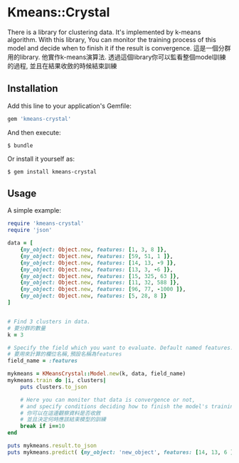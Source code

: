 # Kmeans::Crystal

There is a library for clustering data.
It's implemented by k-means algorithm.
With this library, You can monitor the training process of this model
and decide when to finish it if the result is convergence.
這是一個分群用的library.
他實作k-means演算法.
透過這個library你可以監看整個model訓練的過程,
並且在結果收斂的時候結束訓練


## Installation

Add this line to your application's Gemfile:

```ruby
gem 'kmeans-crystal'
```

And then execute:

    $ bundle

Or install it yourself as:

    $ gem install kmeans-crystal

## Usage

A simple example:

```ruby
require 'kmeans-crystal'
require 'json'

data = [
    {my_object: Object.new, features: [1, 3, 8 ]},
    {my_object: Object.new, features: [59, 51, 1 ]},
    {my_object: Object.new, features: [14, 13, -9 ]},
    {my_object: Object.new, features: [13, 3, -6 ]},
    {my_object: Object.new, features: [15, 325, 63 ]},
    {my_object: Object.new, features: [11, 32, 588 ]},
    {my_object: Object.new, features: [96, 77, -1000 ]},
    {my_object: Object.new, features: [5, 28, 8 ]}
]


# Find 3 clusters in data.
# 要分群的數量
k = 3

# Specify the field which you want to evaluate. Default named features.
# 要用來計算的欄位名稱,預設名稱為features
field_name = :features

mykmeans = KMeansCrystal::Model.new(k, data, field_name)
mykmeans.train do |i, clusters|
    puts clusters.to_json

    # Here you can moniter that data is convergence or not,
    # and specify conditions deciding how to finish the model's training.
    # 你可以在這邊觀察資料是否收斂
    # 並且決定何時應該結束模型的訓練
    break if i==10
end

puts mykmeans.result.to_json
puts mykmeans.predict( {my_object: 'new_object', features: [14, 13, 6 ]} )
```
